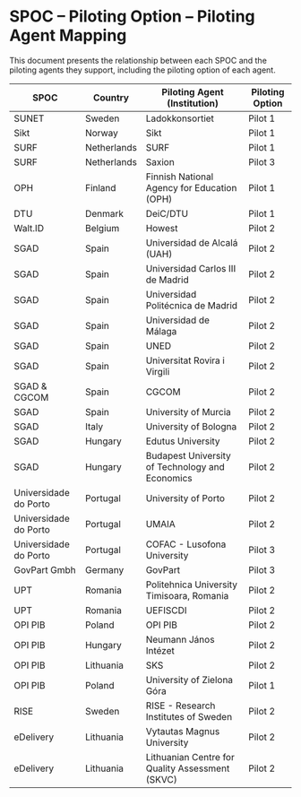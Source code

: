 # SPOC – Piloting Option – Piloting Agent Mapping

This document presents the relationship between each SPOC and the piloting agents they support, including the piloting option of each agent.

| SPOC                                 | Country     | Piloting Agent (Institution)                       | Piloting Option |
|--------------------------------------|-------------|----------------------------------------------------|------------------|
| SUNET                                | Sweden      | Ladokkonsortiet                                    | Pilot 1         |
| Sikt                                 | Norway      | Sikt                                               | Pilot 1         |
| SURF                                 | Netherlands | SURF                                               | Pilot 1         |
| SURF                                 | Netherlands | Saxion                                             | Pilot 3         |
| OPH                                  | Finland     | Finnish National Agency for Education (OPH)        | Pilot 1         |
| DTU                                  | Denmark     | DeiC/DTU                                           | Pilot 1         |
| Walt.ID                              | Belgium     | Howest                                             | Pilot 2         |
| SGAD                                 | Spain       | Universidad de Alcalá (UAH)                        | Pilot 2         |
| SGAD                                 | Spain       | Universidad Carlos III de Madrid                   | Pilot 2         |
| SGAD                                 | Spain       | Universidad Politécnica de Madrid                  | Pilot 2         |
| SGAD                                 | Spain       | Universidad de Málaga                              | Pilot 2         |
| SGAD                                 | Spain       | UNED                                               | Pilot 2         |
| SGAD                                 | Spain       | Universitat Rovira i Virgili                       | Pilot 2         |
| SGAD & CGCOM                         | Spain       | CGCOM                                              | Pilot 2         |
| SGAD                                 | Spain       | University of Murcia                               | Pilot 2         |
| SGAD                                 | Italy       | University of Bologna                              | Pilot 2         |
| SGAD                                 | Hungary     | Edutus University                                  | Pilot 2         |
| SGAD                                 | Hungary     | Budapest University of Technology and Economics    | Pilot 2         |
| Universidade do Porto                | Portugal    | University of Porto                                | Pilot 2         |
| Universidade do Porto                | Portugal    | UMAIA                                              | Pilot 2         |
| Universidade do Porto                | Portugal    | COFAC - Lusofona University                        | Pilot 3         |
| GovPart Gmbh                         | Germany     | GovPart                                            | Pilot 3         |
| UPT                                  | Romania     | Politehnica University Timisoara, Romania          | Pilot 2         |
| UPT                                  | Romania     | UEFISCDI                                           | Pilot 2         |
| OPI PIB                              | Poland      | OPI PIB                                            | Pilot 2         |
| OPI PIB                              | Hungary     | Neumann János Intézet                              | Pilot 2         |
| OPI PIB                              | Lithuania   | SKS                                                | Pilot 2         |
| OPI PIB                              | Poland      | University of Zielona Góra                         | Pilot 1         |
| RISE                                 | Sweden      | RISE - Research Institutes of Sweden               | Pilot 2         |
| eDelivery                            | Lithuania   | Vytautas Magnus University                         | Pilot 2         |
| eDelivery                            | Lithuania   | Lithuanian Centre for Quality Assessment (SKVC)    | Pilot 2         |